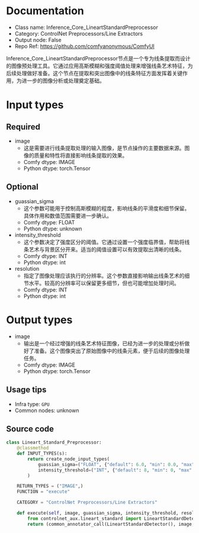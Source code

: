 
# Documentation
- Class name: Inference_Core_LineartStandardPreprocessor
- Category: ControlNet Preprocessors/Line Extractors
- Output node: False
- Repo Ref: https://github.com/comfyanonymous/ComfyUI

Inference_Core_LineartStandardPreprocessor节点是一个专为线条提取而设计的图像预处理工具。它通过应用高斯模糊和强度阈值处理来增强线条艺术特征，为后续处理做好准备。这个节点在提取和突出图像中的线条特征方面发挥着关键作用，为进一步的图像分析或处理奠定基础。

# Input types
## Required
- image
    - 这是需要进行线条提取处理的输入图像，是节点操作的主要数据来源。图像的质量和特性将直接影响线条提取的效果。
    - Comfy dtype: IMAGE
    - Python dtype: torch.Tensor
## Optional
- guassian_sigma
    - 这个参数可能用于控制高斯模糊的程度，影响线条的平滑度和细节保留。具体作用和数值范围需要进一步确认。
    - Comfy dtype: FLOAT
    - Python dtype: unknown
- intensity_threshold
    - 这个参数决定了强度区分的阈值。它通过设置一个强度临界值，帮助将线条艺术与背景区分开来。适当的阈值设置可以有效提取出清晰的线条。
    - Comfy dtype: INT
    - Python dtype: int
- resolution
    - 指定了图像处理应该执行的分辨率。这个参数直接影响输出线条艺术的细节水平。较高的分辨率可以保留更多细节，但也可能增加处理时间。
    - Comfy dtype: INT
    - Python dtype: int

# Output types
- image
    - 输出是一个经过增强的线条艺术特征图像，已经为进一步的处理或分析做好了准备。这个图像突出了原始图像中的线条元素，便于后续的图像处理任务。
    - Comfy dtype: IMAGE
    - Python dtype: torch.Tensor


## Usage tips
- Infra type: `GPU`
- Common nodes: unknown


## Source code
```python
class Lineart_Standard_Preprocessor:
    @classmethod
    def INPUT_TYPES(s):
        return create_node_input_types(
            guassian_sigma=("FLOAT", {"default": 6.0, "min": 0.0, "max": 100.0}),
            intensity_threshold=("INT", {"default": 8, "min": 0, "max": 16})
        )

    RETURN_TYPES = ("IMAGE",)
    FUNCTION = "execute"

    CATEGORY = "ControlNet Preprocessors/Line Extractors"

    def execute(self, image, guassian_sigma, intensity_threshold, resolution=512, **kwargs):
        from controlnet_aux.lineart_standard import LineartStandardDetector
        return (common_annotator_call(LineartStandardDetector(), image, guassian_sigma=guassian_sigma, intensity_threshold=intensity_threshold, resolution=resolution), )

```
